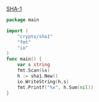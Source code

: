 [SHA-1](boj.kr/10928)
```go
package main

import (
	"crypto/sha1"
	"fmt"
	"io"
)
func main() {
	var s string
	fmt.Scan(&s)
	h := sha1.New()
	io.WriteString(h,s)
	fmt.Printf("%x", h.Sum(nil))
}
```